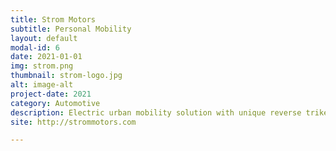 ```yaml
---
title: Strom Motors
subtitle: Personal Mobility
layout: default
modal-id: 6
date: 2021-01-01
img: strom.png
thumbnail: strom-logo.jpg
alt: image-alt
project-date: 2021
category: Automotive
description: Electric urban mobility solution with unique reverse trike design (Exited 2022)
site: http://strommotors.com

---
```

